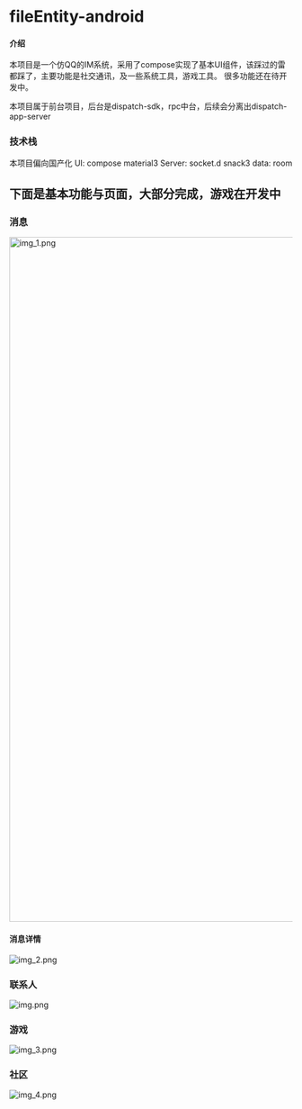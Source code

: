 # fileEntity-android

#### 介绍

本项目是一个仿QQ的IM系统，采用了compose实现了基本UI组件，该踩过的雷都踩了，主要功能是社交通讯，及一些系统工具，游戏工具。
很多功能还在待开发中。

本项目属于前台项目，后台是dispatch-sdk，rpc中台，后续会分离出dispatch-app-server

### 技术栈

本项目偏向国产化
UI: compose material3
Server: socket.d snack3
data: room

## 下面是基本功能与页面，大部分完成，游戏在开发中

### 消息

<img alt="img_1.png" height="1217" src="img_1.png" width="592"/>

#### 消息详情

![img_2.png](img_2.png)

### 联系人

![img.png](img.png)

### 游戏

![img_3.png](img_3.png)

### 社区

![img_4.png](img_4.png)